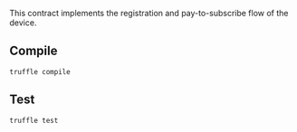 This contract implements the registration and pay-to-subscribe flow of the device.

## Compile
```truffle compile```

## Test
```truffle test```
